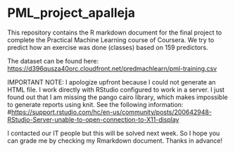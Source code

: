 # PML_project_apalleja

This repository contains the R markdown document for the final project to complete the Practical Machine Learning course of Coursera.
We try to predict how an exercise was done (classes) based on 159 predictors.

The dataset can be found here: https://d396qusza40orc.cloudfront.net/predmachlearn/pml-training.csv

IMPORTANT NOTE: I apologize upfront because I could not generate an HTML file. I work directly with RStudio configured to work in a server. I just found out that I am missing the pango cairo library, which makes impossible to generate reports using knit. See the following information:
#https://support.rstudio.com/hc/en-us/community/posts/200642948-RStudio-Server-unable-to-open-connection-to-X11-display

I contacted our IT people but this will be solved next week.
So I hope you can grade me by checking my Rmarkdown document. Thanks in advance!
